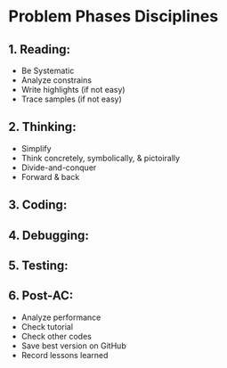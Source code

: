 # **Problem Phases Disciplines**
## **1. Reading:**
- Be Systematic
- Analyze constrains 
- Write highlights (if not easy)
- Trace samples (if not easy)
## **2. Thinking:**
- Simplify
- Think concretely, symbolically, & pictoirally
- Divide-and-conquer
- Forward & back
<!-- - Rank & attack ideas -->
## **3. Coding:**
## **4. Debugging:**
## **5. Testing:**
## **6. Post-AC:**
- Analyze performance
- Check tutorial
- Check other codes
- Save best version on GitHub
- Record lessons learned
